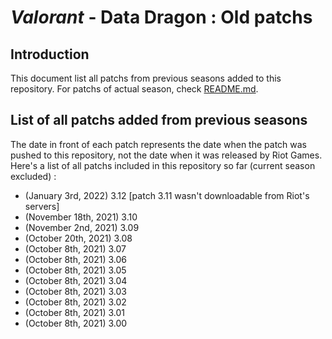 # _Valorant_ - Data Dragon : Old patchs

## Introduction
This document list all patchs from previous seasons added to this repository. For patchs of actual season, check [README.md](README.md).

## List of all patchs added from previous seasons
The date in front of each patch represents the date when the patch was pushed to this repository, not the date when it was released by Riot Games. Here's a list of all patchs included in this repository so far (current season excluded) :

- (January 3rd, 2022) 3.12 [patch 3.11 wasn't downloadable from Riot's servers]
- (November 18th, 2021) 3.10
- (November 2nd, 2021) 3.09
- (October 20th, 2021) 3.08
- (October 8th, 2021) 3.07
- (October 8th, 2021) 3.06
- (October 8th, 2021) 3.05
- (October 8th, 2021) 3.04
- (October 8th, 2021) 3.03
- (October 8th, 2021) 3.02
- (October 8th, 2021) 3.01
- (October 8th, 2021) 3.00